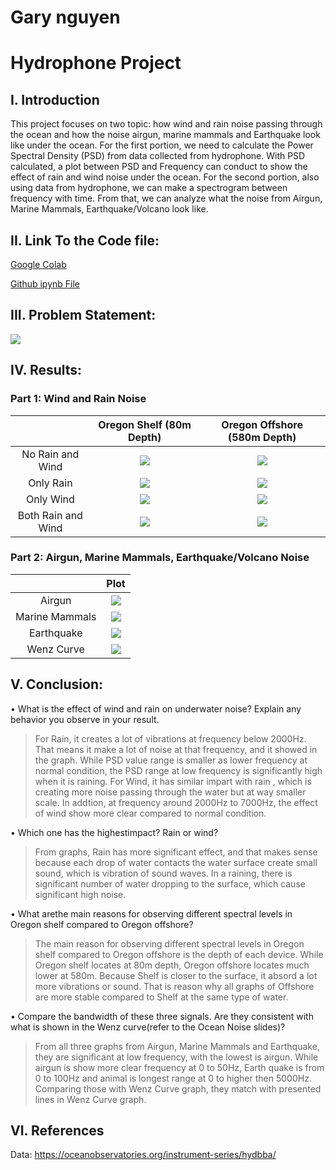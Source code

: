 # Gary nguyen
# Hydrophone Project
## I. Introduction
This project focuses on two topic: how wind and rain noise passing through the ocean and how the noise airgun, marine mammals and Earthquake look like under the ocean. For the first portion, we need to calculate the Power Spectral Density (PSD) from data collected from hydrophone. With PSD calculated, a plot between PSD and Frequency can conduct to show the effect of rain and wind noise under the ocean. For the second portion, also using data from hydrophone, we can make a spectrogram between frequency with time. From that, we can analyze what the noise from Airgun, Marine Mammals, Earthquake/Volcano look like.
## II. Link To the Code file: 
[Google Colab](https://colab.research.google.com/drive/1JPiAJtHt5Vo02G8xRGzhGGmq099SfjKh)

[Github ipynb File](https://github.com/garynguyen158/Project-4/blob/master/Hydrophone_Project.ipynb)
## III. Problem Statement:
![](https://github.com/garynguyen158/Project-4/blob/master/Image/Screen%20Shot%202020-03-14%20at%2015.15.35.png)
## IV. Results:
### Part 1: Wind and Rain Noise
|           | Oregon Shelf (80m Depth) | Oregon Offshore (580m Depth) |
|:---------:|:----------:|:------------:|
| No Rain and Wind | ![](https://github.com/garynguyen158/Project-4/blob/master/Image/A1.png) | ![](https://github.com/garynguyen158/Project-4/blob/master/Image/B1.png) |
| Only Rain | ![](https://github.com/garynguyen158/Project-4/blob/master/Image/A2.png) | ![](https://github.com/garynguyen158/Project-4/blob/master/Image/B2.png) |
| Only Wind| ![](https://github.com/garynguyen158/Project-4/blob/master/Image/A3.png) | ![](https://github.com/garynguyen158/Project-4/blob/master/Image/B3.png) |
| Both Rain and Wind | ![](https://github.com/garynguyen158/Project-4/blob/master/Image/A4.png) | ![](https://github.com/garynguyen158/Project-4/blob/master/Image/B4.png) |

### Part 2: Airgun, Marine Mammals, Earthquake/Volcano Noise
|          | Plot |
|:---------:|:----------:|
| Airgun | ![](https://github.com/garynguyen158/Project-4/blob/master/Image/Airgun.png) |
| Marine Mammals | ![](https://github.com/garynguyen158/Project-4/blob/master/Image/Marine%20Mammals.png) |
| Earthquake | ![](https://github.com/garynguyen158/Project-4/blob/master/Image/Earthquake.png) |
| Wenz Curve | ![](https://github.com/garynguyen158/Project-4/blob/master/Image/Screen%20Shot%202020-03-14%20at%2015.40.41.png) |

## V. Conclusion:
• What is the effect of wind and rain on underwater noise? Explain any behavior you observe in your result.

> For Rain, it creates a lot of vibrations at frequency below 2000Hz. That means it make a lot of noise at that frequency, and it showed in the graph. While PSD value range is smaller as lower frequency at normal condition, the PSD range at low frequency is significantly high when it is raining. For Wind, it has similar impart with rain , which is creating more noise passing through the water but at way smaller scale. In addtion, at frequency around 2000Hz to 7000Hz, the effect of wind show more clear compared to normal condition. 

• Which one has the highestimpact? Rain or wind?

> From graphs, Rain has more significant effect, and that makes sense because each drop of water contacts the water surface create small sound, which is vibration of sound waves. In a raining, there is significant number of water dropping to the surface, which cause significant high noise.

• What arethe main reasons for observing different spectral levels in Oregon shelf compared to Oregon offshore? 

> The main reason for observing different spectral levels in Oregon shelf compared to Oregon offshore is the depth of each device. While Oregon shelf locates at 80m depth, Oregon offshore locates much lower at 580m. Because Shelf is closer to the surface, it absord a lot more vibrations or sound. That is reason why all graphs of Offshore are more stable compared to Shelf at the same type of water.

• Compare the bandwidth of these three signals. Are they consistent with what is shown in the Wenz curve(refer to the Ocean Noise slides)?

> From all three graphs from Airgun, Marine Mammals and Earthquake, they are significant at low frequency, with the lowest is airgun. While airgun is show more clear frequency at 0 to 50Hz, Earth quake is from 0 to 100Hz and animal is longest range at 0 to higher then 5000Hz. Comparing those with Wenz Curve graph, they match with presented lines in Wenz Curve graph.

## VI. References

Data: https://oceanobservatories.org/instrument-series/hydbba/
